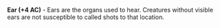 **Ear (+4 AC)** - Ears are the organs used to hear. Creatures without visible ears are not susceptible to called shots to that location.